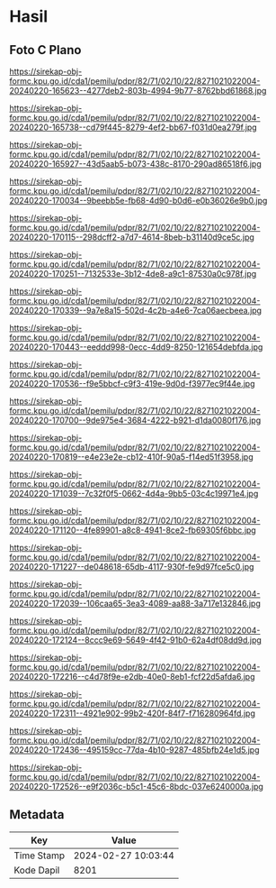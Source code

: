 # Hasil

## Foto C Plano

https://sirekap-obj-formc.kpu.go.id/cda1/pemilu/pdpr/82/71/02/10/22/8271021022004-20240220-165623--4277deb2-803b-4994-9b77-8762bbd61868.jpg

https://sirekap-obj-formc.kpu.go.id/cda1/pemilu/pdpr/82/71/02/10/22/8271021022004-20240220-165738--cd79f445-8279-4ef2-bb67-f031d0ea279f.jpg

https://sirekap-obj-formc.kpu.go.id/cda1/pemilu/pdpr/82/71/02/10/22/8271021022004-20240220-165927--43d5aab5-b073-438c-8170-290ad86518f6.jpg

https://sirekap-obj-formc.kpu.go.id/cda1/pemilu/pdpr/82/71/02/10/22/8271021022004-20240220-170034--9beebb5e-fb68-4d90-b0d6-e0b36026e9b0.jpg

https://sirekap-obj-formc.kpu.go.id/cda1/pemilu/pdpr/82/71/02/10/22/8271021022004-20240220-170115--298dcff2-a7d7-4614-8beb-b31140d9ce5c.jpg

https://sirekap-obj-formc.kpu.go.id/cda1/pemilu/pdpr/82/71/02/10/22/8271021022004-20240220-170251--7132533e-3b12-4de8-a9c1-87530a0c978f.jpg

https://sirekap-obj-formc.kpu.go.id/cda1/pemilu/pdpr/82/71/02/10/22/8271021022004-20240220-170339--9a7e8a15-502d-4c2b-a4e6-7ca06aecbeea.jpg

https://sirekap-obj-formc.kpu.go.id/cda1/pemilu/pdpr/82/71/02/10/22/8271021022004-20240220-170443--eeddd998-0ecc-4dd9-8250-121654debfda.jpg

https://sirekap-obj-formc.kpu.go.id/cda1/pemilu/pdpr/82/71/02/10/22/8271021022004-20240220-170536--f9e5bbcf-c9f3-419e-9d0d-f3977ec9f44e.jpg

https://sirekap-obj-formc.kpu.go.id/cda1/pemilu/pdpr/82/71/02/10/22/8271021022004-20240220-170700--9de975e4-3684-4222-b921-d1da0080f176.jpg

https://sirekap-obj-formc.kpu.go.id/cda1/pemilu/pdpr/82/71/02/10/22/8271021022004-20240220-170819--e4e23e2e-cb12-410f-90a5-f14ed51f3958.jpg

https://sirekap-obj-formc.kpu.go.id/cda1/pemilu/pdpr/82/71/02/10/22/8271021022004-20240220-171039--7c32f0f5-0662-4d4a-9bb5-03c4c19971e4.jpg

https://sirekap-obj-formc.kpu.go.id/cda1/pemilu/pdpr/82/71/02/10/22/8271021022004-20240220-171120--4fe89901-a8c8-4941-8ce2-fb69305f6bbc.jpg

https://sirekap-obj-formc.kpu.go.id/cda1/pemilu/pdpr/82/71/02/10/22/8271021022004-20240220-171227--de048618-65db-4117-930f-fe9d97fce5c0.jpg

https://sirekap-obj-formc.kpu.go.id/cda1/pemilu/pdpr/82/71/02/10/22/8271021022004-20240220-172039--106caa65-3ea3-4089-aa88-3a717e132846.jpg

https://sirekap-obj-formc.kpu.go.id/cda1/pemilu/pdpr/82/71/02/10/22/8271021022004-20240220-172124--8ccc9e69-5649-4f42-91b0-62a4df08dd9d.jpg

https://sirekap-obj-formc.kpu.go.id/cda1/pemilu/pdpr/82/71/02/10/22/8271021022004-20240220-172216--c4d78f9e-e2db-40e0-8eb1-fcf22d5afda6.jpg

https://sirekap-obj-formc.kpu.go.id/cda1/pemilu/pdpr/82/71/02/10/22/8271021022004-20240220-172311--4921e902-99b2-420f-84f7-f716280964fd.jpg

https://sirekap-obj-formc.kpu.go.id/cda1/pemilu/pdpr/82/71/02/10/22/8271021022004-20240220-172436--495159cc-77da-4b10-9287-485bfb24e1d5.jpg

https://sirekap-obj-formc.kpu.go.id/cda1/pemilu/pdpr/82/71/02/10/22/8271021022004-20240220-172526--e9f2036c-b5c1-45c6-8bdc-037e6240000a.jpg


## Metadata

| Key        | Value               |
| ---------- | ------------------- |
| Time Stamp | 2024-02-27 10:03:44 |
| Kode Dapil | 8201                |



